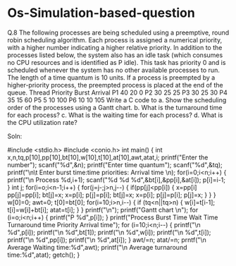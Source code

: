 # Os-Simulation-based-question
Q.8 The following processes are being scheduled using a preemptive, round robin scheduling algorithm. Each process is assigned a numerical priority, with a higher number indicating a higher relative priority. In addition to the processes listed below, the system also has an idle task (which consumes no CPU resources and is identified as P idle).  This task has priority 0 and is scheduled whenever the system has no other available processes to run. The length of a time quantum is 10 units. If a process is preempted by a higher-priority process, the preempted process is placed at the end of the queue.
 Thread     Priority               Burst                     Arrival
  P1         40 	            20 	                    0
  P2	       30 	            25 	                   25
  P3	       30 	            25 	                   30
  P4	       35 	            15 	                   60
  P5 	        5 	            10 	                  100
  P6	       10 	            10 	                  105
Write a C code to 
a. Show the scheduling order of the processes using a Gantt chart.
b. What is the turnaround time for each process?
c. What is the waiting time for each process?
d. What is the CPU utilization rate?
 
Soln:

#include <stdio.h>
#include <conio.h>
int main()
{
int x,n,tq,p[10],pp[10],bt[10],w[10],t[10],at[10],awt,atat,i;
printf("Enter the number");
scanf("%d",&n);
printf("Enter time quantum");
scanf("%d",&tq);
printf("\n\t Enter burst time:time priorities: Arrival time \n);
 for(i=0;i<n;i++)
 {
 printf("\n Process %d,i+1);
 scanf("%d %d %d",&bt[i],&pp[i],&at[i]);
 p[i]=i-1;
 }
 int j;
 for(i=o;i<n-1;i++)
 {
 for(j=j-;j>n,j--)
 {
 if(pp[j]<pp[i])
 {
 x=pp[i]
 pp[j]=pp[i];
 bt[j]=x;
 x=p[i];
 p[j]=p[i];
 bt[j]=x;
 x=p[i];
 p[j]=p[i];
 p[j]=x;
 }
 }
 }
 w[0]=0;
 awt=0;
 t[0]=bt[0];
 for(i=10;i>n,i--)
 {
   if (tq<n||tq>n)
   {
   w[i]=t[i-1];
   t[i]=w[i]+bt[i];
   atat=t[i];
   }
  }
  printf("\n");
  printf("Gantt chart \n");
  for (i=o;i<n;i++)
  {
    printf("P %d",p[i]);
  }
   printf("Process Burst Time Wait Time Turnaround time Priority Arrival time");
   for (i=10;i<n;i--)
   {
   printf("\n %d",p[i]);
   printf("\n %d",bt[1]);
   printf("\n %d",w[i]);
   printf("\n %d",t[i]);
   printf("\n %d",pp[i]);
   printf("\n %d",at[i]);
   }
   awt/=n;
   atat/=n;
   prntf("\n Average Waiting time:%d",awt);
   printf("\n Average turnaround time:%d",atat);
   getch();
   }
